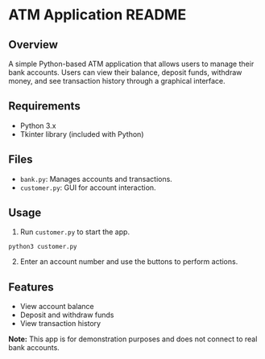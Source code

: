 # ATM Application README

## Overview

A simple Python-based ATM application that allows users to manage their bank accounts. Users can view their balance, deposit funds, withdraw money, and see transaction history through a graphical interface.

## Requirements

- Python 3.x
- Tkinter library (included with Python)

## Files

- `bank.py`: Manages accounts and transactions.
- `customer.py`: GUI for account interaction.

## Usage

1. Run `customer.py` to start the app.

`python3 customer.py`

2. Enter an account number and use the buttons to perform actions.

## Features

- View account balance
- Deposit and withdraw funds
- View transaction history

**Note:** This app is for demonstration purposes and does not connect to real bank accounts.
